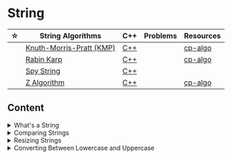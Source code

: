# String

| ☆   | String Algorithms                           | C++                                  | Problems | Resources                                                            |
| --- | ------------------------------------------- | ------------------------------------ | -------- | -------------------------------------------------------------------- |
|     | [Knuth-Morris-Pratt (KMP)](./kmp/README.md) | [C++](./kmp/kmp.cpp)                 |          | [cp-algo](https://cp-algorithms.web.app/string/prefix-function.html) |
|     | [Rabin Karp](./rabin-karp/README.md)        | [C++](./rabin-karp/rabin-karp.cpp)   |          | [cp-algo](https://cp-algorithms.web.app/string/rabin-karp.html)      |
|     | [Spy String](./spy-string/README.md)        | [C++](./spy-string/spy-string.cpp)   |          |                                                                      |
|     | [Z Algorithm](./z-algorithm/README.md)      | [C++](./z-algorithm/z-algorithm.cpp) |          | [cp-algo](https://cp-algorithms.web.app/string/z-function.html)      |

## Content

<details>

<summary>What's a String</summary>

A string contains characters.

</details>

<details>

<summary>Comparing Strings</summary>

### Syntax 1

`s1.compare(s2)` returns:

-   $0$: Both strings are equal
-   $<0$: $s1$ is shorter or first character that doesn't match is smaller than $s2$
-   $>0$: $s1$ is longer or first character that doesn't match is greater than $s2$

where $s1$ is the first string and $s2$ is the second string.

---

### Syntax 2

`s1.compare(start, len, s2)` returns:

-   $0$: $s1.substr(start, len) = s2$
-   anything else: $s1.substr(start, len) \neq s2$

where $s1$ is the first string, $s2$ is the second string, $start$ is the first index where we compare $s1$ with $s2$ and $len$ is the # of characters to compare.

---

### More Syntaxes

#### **[View GeeksForGeeks Article](https://www.geeksforgeeks.org/stdstringcompare-in-c/)**

</details>

<details>

<summary>Resizing Strings</summary>

## `str.resize(k)`

This operations resizes the string to $k$ characters (basically $str = str.substr(0, k)$).

If $n$ is smaller than the current string length, the current value is shortened to its first $n$ character, removing the characters beyond the $n$-th.

If $n$ is greater than the current string length, a character $m$ must be specified (eg. $str.resize(max\_length + 2, '+')$). Otherwise, an `length_error` exception is thrown.

</details>

<details>
<summary>Converting Between Lowercase and Uppercase</summary>

Change a string to uppercase:

```cpp
for (char &i : str) {
  i -= 32;
}
```

Change a string to lowercase:

```cpp
for (char &i : str) {
  i += 32;
}
```

</details>
